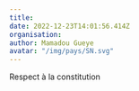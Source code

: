 ```yaml
---
title: 
date: 2022-12-23T14:01:56.414Z
organisation: 
author: Mamadou Gueye 
avatar: "/img/pays/SN.svg"
---
```


Respect à la constitution 